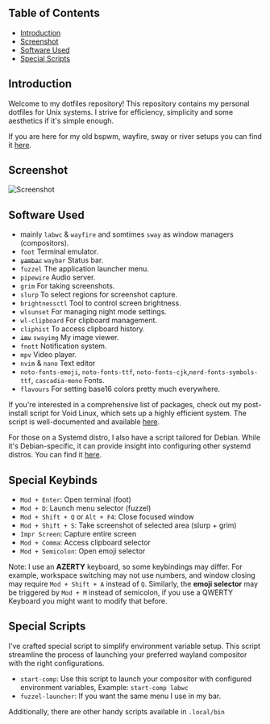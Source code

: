 ## Table of Contents
- [Introduction](#introduction)
- [Screenshot](#screenshot)
- [Software Used](#software-used)
- [Special Scripts](#special-scripts)

## Introduction

Welcome to my dotfiles repository! This repository contains my personal dotfiles for Unix systems. I strive for efficiency, simplicity and some aesthetics if it's simple enough.

If you are here for my old bspwm, wayfire, sway or river setups you can find it [here](https://github.com/speyll/misc-dotfiles).

## Screenshot

![Screenshot](https://i.ibb.co/NnkDQ0K/grim.webp)

## Software Used

  - mainly `labwc` & `wayfire` and somtimes `sway` as window managers (compositors).
  - `foot` Terminal emulator.
  - ~~`yambar`~~ `waybar` Status bar.
  - `fuzzel` The application launcher menu.
  - `pipewire` Audio server.
  - `grim` For taking screenshots.
  - `slurp` To select regions for screenshot capture.
  - `brightnessctl` Tool to control screen brightness.
  - `wlsunset` For managing night mode settings.
  - `wl-clipboard` For clipboard management.
  - `cliphist` To access clipboard history.
  - ~~`imv`~~ `swayimg` My image viewer.
  - `fnott` Notification system.
  - `mpv` Video player.
  - `nvim` & `nano` Text editor
  - `noto-fonts-emoji`, `noto-fonts-ttf`, `noto-fonts-cjk`,`nerd-fonts-symbols-ttf`, `cascadia-mono` Fonts.
  - `flavours` For setting base16 colors pretty much everywhere.

If you're interested in a comprehensive list of packages, check out my post-install script for Void Linux, which sets up a highly efficient system. The script is well-documented and available [here](https://gist.github.com/Speyll/b2c46449fb9a9be44f07be3a81f01a2b).

For those on a Systemd distro, I also have a script tailored for Debian. While it's Debian-specific, it can provide insight into configuring other systemd distros. You can find it [here](https://gist.github.com/Speyll/852a81e28565a7dca2777a78da36eaa9).

## Special Keybinds

- `Mod + Enter`: Open terminal (foot)
- `Mod + D`: Launch menu selector (fuzzel)
- `Mod + Shift + Q` or `Alt + F4`: Close focused window
- `Mod + Shift + S`: Take screenshot of selected area (slurp + grim)
- `Impr Screen`: Capture entire screen
- `Mod + Comma`: Access clipboard selector
- `Mod + Semicolon`: Open emoji selector

Note: I use an **AZERTY** keyboard, so some keybindings may differ. For example, workspace switching may not use numbers, and window closing may require `Mod + Shift + A` instead of `Q`. Similarly, the **emoji selector** may be triggered by `Mod + M` instead of semicolon, if you use a QWERTY Keyboard you might want to modify that before.

## Special Scripts

I've crafted special script to simplify environment variable setup. This script streamline the process of launching your preferred wayland compositor with the right configurations.

- `start-comp`: Use this script to launch your compositor with configured environment variables, Example: `start-comp labwc`
- `fuzzel-launcher`: If you want the same menu I use in my bar.

Additionally, there are other handy scripts available in `.local/bin`
